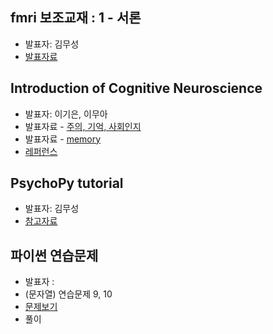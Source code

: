 ## fmri 보조교재 : 1 - 서론
- 발표자: 김무성
- [발표자료](http://nbviewer.ipython.org/github/biospin/neuropy/blob/gh-pages/doc/part2/study01/fmri01/01_intro.ipynb)

## Introduction of Cognitive Neuroscience
- 발표자: 이기은, 이무아
- 발표자료 - [주의, 기억, 사회인지](https://docs.google.com/file/d/0BxopCU3nqas3MzBBcWVIYUUtV3c)
- 발표자료 - [memory](https://docs.google.com/file/d/0BxopCU3nqas3VGVmTUcxM3JaTEk)
- [레퍼런스](https://docs.google.com/file/d/0BxopCU3nqas3cjliUEg5X0w4TVU)

## PsychoPy tutorial
- 발표자: 김무성
- [참고자료](http://nbviewer.ipython.org/github/gestaltrevision/python_for_visres/blob/master/Part2/Part2_PsychoPy.ipynb)


## 파이썬 연습문제
- 발표자 :
- (문자열) 연습문제 9, 10
- [문제보기](http://nbviewer.ipython.org/github/biospin/neuropy/blob/gh-pages/doc/part2/python_prob/python_basic_exercise.ipynb#문자열_ch4)
- 풀이